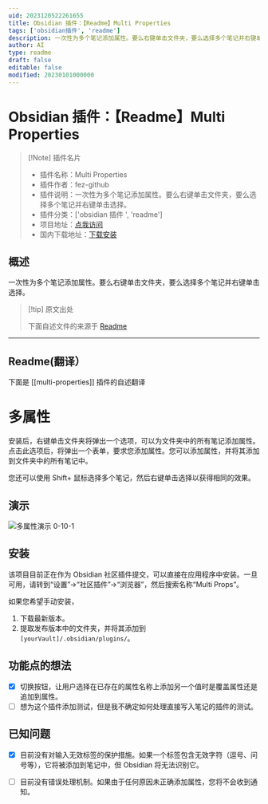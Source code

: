 ```yaml
---
uid: 2023120522261655
title: Obsidian 插件：【Readme】Multi Properties
tags: ['obsidian插件', 'readme']
description: 一次性为多个笔记添加属性。要么右键单击文件夹，要么选择多个笔记并右键单击选择。
author: AI
type: readme
draft: false
editable: false
modified: 20230101000000
---
```


# Obsidian 插件：【Readme】Multi Properties

> [!Note] 插件名片
> - 插件名称：Multi Properties
> - 插件作者：fez-github
> - 插件说明：一次性为多个笔记添加属性。要么右键单击文件夹，要么选择多个笔记并右键单击选择。
> - 插件分类：['obsidian 插件 ', 'readme']
> - 项目地址：[点我访问](https://github.com/fez-github/obsidian-multi-properties)
> - 国内下载地址：[下载安装](https://pkmer.cn/products/plugin/pluginMarket/?multi-properties)

## 概述

一次性为多个笔记添加属性。要么右键单击文件夹，要么选择多个笔记并右键单击选择。

> [!tip] 原文出处
>
>下面自述文件的来源于 [Readme](https://ghproxy.net/https://raw.githubusercontent.com/fez-github/obsidian-multi-properties/master/README.md)
>

---

## Readme(翻译）

下面是 [[multi-properties]] 插件的自述翻译

# 多属性

安装后，右键单击文件夹将弹出一个选项，可以为文件夹中的所有笔记添加属性。点击此选项后，将弹出一个表单，要求您添加属性。您可以添加属性，并将其添加到文件夹中的所有笔记中。

您还可以使用 Shift+ 鼠标选择多个笔记，然后右键单击选择以获得相同的效果。

## 演示

![多属性演示 0-10-1](https://github.com/fez-github/obsidian-multi-properties/assets/75589254/1356b2d4-16f3-42e9-a398-bc940c83b399)

## 安装

该项目目前正在作为 Obsidian 社区插件提交，可以直接在应用程序中安装。一旦可用，请转到“设置”->“社区插件”->“浏览器”，然后搜索名称“Multi Props”。

如果您希望手动安装，

1. 下载最新版本。
2. 提取发布版本中的文件夹，并将其添加到 `[yourVault]/.obsidian/plugins/`。

## 功能点的想法

- [x] 切换按钮，让用户选择在已存在的属性名称上添加另一个值时是覆盖属性还是追加到属性。
- [ ] 想为这个插件添加测试，但是我不确定如何处理直接写入笔记的插件的测试。

## 已知问题

- [x] 目前没有对输入无效标签的保护措施。如果一个标签包含无效字符（逗号、问号等），它将被添加到笔记中，但 Obsidian 将无法识别它。
- [ ] 目前没有错误处理机制。如果由于任何原因未正确添加属性，您将不会收到通知。



